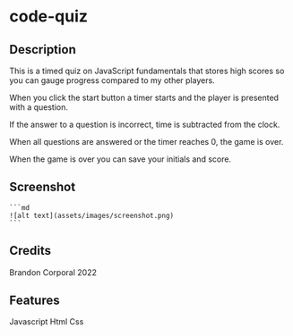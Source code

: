# code-quiz

## Description

This is a timed quiz on JavaScript fundamentals that stores high scores
so you can gauge progress compared to my other players.

When you click the start button a timer starts and the player is presented with a question.

If the answer to a question is incorrect, time is subtracted from the clock.

When all questions are answered or the timer reaches 0, the game is over.

When the game is over you can save your initials and score.


## Screenshot

    ```md
    ![alt text](assets/images/screenshot.png)
    ```

## Credits

Brandon Corporal 2022

## Features
Javascript
Html
Css